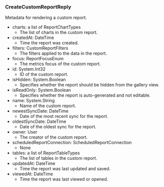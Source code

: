 ### CreateCustomReportReply
Metadata for rendering a custom report.

- charts: a list of ReportChartTypes
  - The list of charts in the custom report.
- createdAt: DateTime
  - Time the report was created.
- filters: CustomReportFilters
  - The filters applied to the data in the report.
- focus: ReportFocusEnum
  - The metrics focus of the custom report.
- id: System.Int32
  - ID of the custom report.
- isHidden: System.Boolean
  - Specifies whether the report should be hidden from the gallery view.
- isReadOnly: System.Boolean
  - Specifies whether the report is auto-generated and not editable.
- name: System.String
  - Name of the custom report.
- newestSyncDate: DateTime
  - Date of the most recent sync for the report.
- oldestSyncDate: DateTime
  - Date of the oldest sync for the report.
- owner: User
  - The creator of the custom report.
- scheduledReportConnection: ScheduledReportConnection
  - None
- tables: a list of ReportTableTypes
  - The list of tables in the custom report.
- updatedAt: DateTime
  - Time the report was last updated and saved.
- viewedAt: DateTime
  - Time the report was last viewed or opened.
